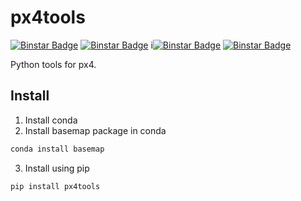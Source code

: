 
# px4tools

[![Binstar Badge](https://anaconda.org/dronecrew/px4tools/badges/build.svg)](https://anaconda.org/dronecrew/px4tools/builds)
[![Binstar Badge](https://anaconda.org/dronecrew/px4tools/badges/version.svg)](https://anaconda.org/dronecrew/px4tools)
i[![Binstar Badge](https://anaconda.org/dronecrew/px4tools/badges/license.svg)](https://anaconda.org/dronecrew/px4tools)
[![Binstar Badge](https://anaconda.org/dronecrew/px4tools/badges/installer/conda.svg)](https://conda.anaconda.org/dronecrew)

Python tools for px4.

## Install

1. Install conda
2. Install basemap package in conda
```bash
conda install basemap
```
3. Install using pip
```bash
pip install px4tools
```
